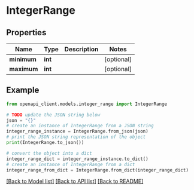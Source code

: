# IntegerRange


## Properties

Name | Type | Description | Notes
------------ | ------------- | ------------- | -------------
**minimum** | **int** |  | [optional] 
**maximum** | **int** |  | [optional] 

## Example

```python
from openapi_client.models.integer_range import IntegerRange

# TODO update the JSON string below
json = "{}"
# create an instance of IntegerRange from a JSON string
integer_range_instance = IntegerRange.from_json(json)
# print the JSON string representation of the object
print(IntegerRange.to_json())

# convert the object into a dict
integer_range_dict = integer_range_instance.to_dict()
# create an instance of IntegerRange from a dict
integer_range_from_dict = IntegerRange.from_dict(integer_range_dict)
```
[[Back to Model list]](../README.md#documentation-for-models) [[Back to API list]](../README.md#documentation-for-api-endpoints) [[Back to README]](../README.md)


